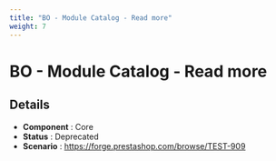 ```yaml
---
title: "BO - Module Catalog - Read more"
weight: 7
---
```


# BO - Module Catalog - Read more
## Details
* **Component** : Core
* **Status** : Deprecated
* **Scenario** : https://forge.prestashop.com/browse/TEST-909

